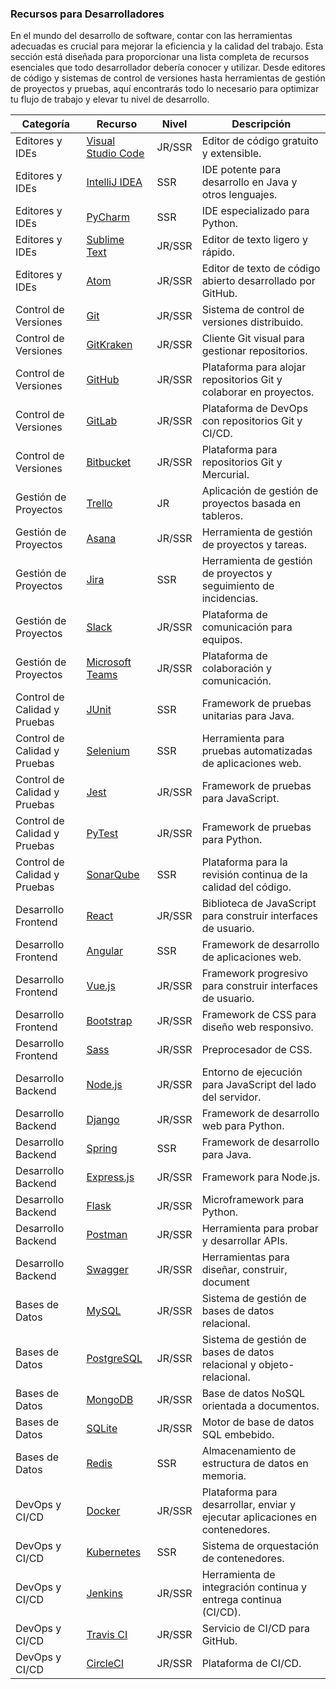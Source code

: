 ### Recursos para Desarrolladores
En el mundo del desarrollo de software, contar con las herramientas adecuadas es crucial para mejorar la eficiencia y la calidad del trabajo. Esta sección está diseñada para proporcionar una lista completa de recursos esenciales que todo desarrollador debería conocer y utilizar. Desde editores de código y sistemas de control de versiones hasta herramientas de gestión de proyectos y pruebas, aquí encontrarás todo lo necesario para optimizar tu flujo de trabajo y elevar tu nivel de desarrollo.

| Categoría | Recurso | Nivel | Descripción |
|---|---|---|---|
| Editores y IDEs | [Visual Studio Code](https://code.visualstudio.com/) | JR/SSR | Editor de código gratuito y extensible. |
| Editores y IDEs | [IntelliJ IDEA](https://www.jetbrains.com/idea/) | SSR | IDE potente para desarrollo en Java y otros lenguajes. |
| Editores y IDEs | [PyCharm](https://www.jetbrains.com/pycharm/) | SSR | IDE especializado para Python. |
| Editores y IDEs | [Sublime Text](https://www.sublimetext.com/) | JR/SSR | Editor de texto ligero y rápido. |
| Editores y IDEs | [Atom](https://atom.io/) | JR/SSR | Editor de texto de código abierto desarrollado por GitHub. |
| Control de Versiones | [Git](https://git-scm.com/) | JR/SSR | Sistema de control de versiones distribuido. |
| Control de Versiones | [GitKraken](https://www.gitkraken.com/) | JR/SSR | Cliente Git visual para gestionar repositorios. |
| Control de Versiones | [GitHub](https://github.com/) | JR/SSR | Plataforma para alojar repositorios Git y colaborar en proyectos. |
| Control de Versiones | [GitLab](https://gitlab.com/) | JR/SSR | Plataforma de DevOps con repositorios Git y CI/CD. |
| Control de Versiones | [Bitbucket](https://bitbucket.org/) | JR/SSR | Plataforma para repositorios Git y Mercurial. |
| Gestión de Proyectos | [Trello](https://trello.com/) | JR | Aplicación de gestión de proyectos basada en tableros. |
| Gestión de Proyectos | [Asana](https://asana.com/) | JR/SSR | Herramienta de gestión de proyectos y tareas. |
| Gestión de Proyectos | [Jira](https://www.atlassian.com/es/software/jira) | SSR | Herramienta de gestión de proyectos y seguimiento de incidencias. |
| Gestión de Proyectos | [Slack](https://slack.com/) | JR/SSR | Plataforma de comunicación para equipos. |
| Gestión de Proyectos | [Microsoft Teams](https://www.microsoft.com/microsoft-teams/) | JR/SSR | Plataforma de colaboración y comunicación. |
| Control de Calidad y Pruebas | [JUnit](https://junit.org/) | SSR | Framework de pruebas unitarias para Java. |
| Control de Calidad y Pruebas | [Selenium](https://www.selenium.dev/) | SSR | Herramienta para pruebas automatizadas de aplicaciones web. |
| Control de Calidad y Pruebas | [Jest](https://jestjs.io/) | JR/SSR | Framework de pruebas para JavaScript. |
| Control de Calidad y Pruebas | [PyTest](https://pytest.org/) | JR/SSR | Framework de pruebas para Python. |
| Control de Calidad y Pruebas | [SonarQube](https://www.sonarqube.org/) | SSR | Plataforma para la revisión continua de la calidad del código. |
| Desarrollo Frontend | [React](https://reactjs.org/) | JR/SSR | Biblioteca de JavaScript para construir interfaces de usuario. |
| Desarrollo Frontend | [Angular](https://angular.io/) | SSR | Framework de desarrollo de aplicaciones web. |
| Desarrollo Frontend | [Vue.js](https://vuejs.org/) | JR/SSR | Framework progresivo para construir interfaces de usuario. |
| Desarrollo Frontend | [Bootstrap](https://getbootstrap.com/) | JR/SSR | Framework de CSS para diseño web responsivo. |
| Desarrollo Frontend | [Sass](https://sass-lang.com/) | JR/SSR | Preprocesador de CSS. |
| Desarrollo Backend | [Node.js](https://nodejs.org/) | JR/SSR | Entorno de ejecución para JavaScript del lado del servidor. |
| Desarrollo Backend | [Django](https://www.djangoproject.com/) | JR/SSR | Framework de desarrollo web para Python. |
| Desarrollo Backend | [Spring](https://spring.io/) | SSR | Framework de desarrollo para Java. |
| Desarrollo Backend | [Express.js](https://expressjs.com/) | JR/SSR | Framework para Node.js. |
| Desarrollo Backend | [Flask](https://flask.palletsprojects.com/en/stable/) | JR/SSR | Microframework para Python. |
| Desarrollo Backend | [Postman](https://www.postman.com/) | JR/SSR | Herramienta para probar y desarrollar APIs. |
| Desarrollo Backend | [Swagger](https://swagger.io/) | JR/SSR | Herramientas para diseñar, construir, document |
| Bases de Datos | [MySQL](https://www.mysql.com/) | JR/SSR | Sistema de gestión de bases de datos relacional. |
| Bases de Datos | [PostgreSQL](https://www.postgresql.org/) | JR/SSR | Sistema de gestión de bases de datos relacional y objeto-relacional. |
| Bases de Datos | [MongoDB](https://www.mongodb.com/) | JR/SSR | Base de datos NoSQL orientada a documentos. |
| Bases de Datos | [SQLite](https://www.sqlite.org/) | JR/SSR | Motor de base de datos SQL embebido. |
| Bases de Datos | [Redis](https://redis.io/) | SSR | Almacenamiento de estructura de datos en memoria. |
| DevOps y CI/CD | [Docker](https://www.docker.com/) | JR/SSR | Plataforma para desarrollar, enviar y ejecutar aplicaciones en contenedores. |
| DevOps y CI/CD | [Kubernetes](https://kubernetes.io/) | SSR | Sistema de orquestación de contenedores. |
| DevOps y CI/CD | [Jenkins](https://www.jenkins.io/) | JR/SSR | Herramienta de integración continua y entrega continua (CI/CD). |
| DevOps y CI/CD | [Travis CI](https://travis-ci.org/) | JR/SSR | Servicio de CI/CD para GitHub. |
| DevOps y CI/CD | [CircleCI](https://circleci.com/) | JR/SSR | Plataforma de CI/CD. |